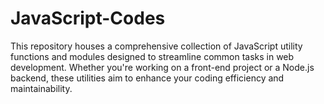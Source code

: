 # JavaScript-Codes
This repository houses a comprehensive collection of JavaScript utility functions and modules designed to streamline common tasks in web development. Whether you're working on a front-end project or a Node.js backend, these utilities aim to enhance your coding efficiency and maintainability.
